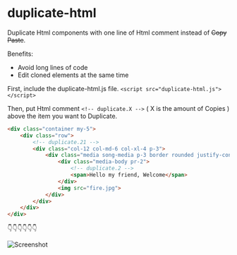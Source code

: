 # duplicate-html
Duplicate Html components with one line of Html comment instead of ~~Copy Paste~~.

Benefits:
* Avoid long lines of code
* Edit cloned elements at the same time

First, include the duplicate-html.js file.
```<script src="duplicate-html.js"></script>```

Then, put Html comment ``` <!-- duplicate.X --> ``` ( X is the amount of Copies ) above the item you want to Duplicate.

```html
<div class="container my-5">
	<div class="row">
		<!-- duplicate.21 -->
		<div class="col-12 col-md-6 col-xl-4 p-3">
			<div class="media song-media p-3 border rounded justify-content-center align-items-center">
				<div class="media-body pr-2">
					<!-- duplicate.2 -->
					<span>Hello my friend, Welcome</span>
				</div>
				<img src="fire.jpg">
			</div>
		</div>
	</div>
</div>
```

:point_down::point_down::point_down::point_down::point_down::point_down:

![Screenshot](http://klmcthemes.com/duplicate-html-preview.jpg)
